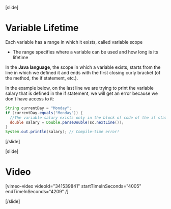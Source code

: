 [slide]
# Variable Lifetime
Each variable has a range in which it exists, called variable scope
  * The range specifies where a variable can be used and how long is its lifetime

In the **Java language**, the scope in which a variable exists, starts from the line in which we defined it and ends with the first closing curly bracket (of the method, the if statement, etc.).

In the example below, on the last line we are trying to print the variable salary that is defined in the if statement, we will get an error because we don't have access to it:
```java
String currentDay = "Monday"; 
if (currentDay.equals("Monday")) {
  //The variable salary exists only in the block of code of the if statement
  double salary = Double.parseDouble(sc.nextLine());
}
System.out.println(salary); // Compile-time error!
```
[/slide]

[slide]
# Video

[vimeo-video videoId="341539841" startTimeInSeconds="4005" endTimeInSeconds="4209" /]

[/slide]